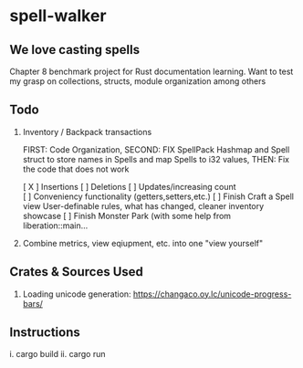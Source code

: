 # spell-walker
## We love casting spells
  Chapter 8 benchmark project for Rust documentation learning. Want to test my grasp on collections, structs, module organization among others

## Todo
  1. Inventory / Backpack transactions
    
      FIRST: Code Organization, 
      SECOND: FIX SpellPack Hashmap and Spell struct to store names in Spells and map Spells to i32 values, 
      THEN: Fix the code that does not work
    
        [ X ] Insertions
        [ ] Deletions
        [ ] Updates/increasing count  
        [ ] Conveniency functionality (getters,setters,etc.)
        [ ] Finish Craft a Spell view
            User-definable rules, what has changed, cleaner inventory showcase
        [ ] Finish Monster Park (with some help from liberation::main...
    
  
  2. Combine metrics, view eqiupment, etc. into one "view yourself"

## Crates & Sources Used
  1. Loading unicode generation: https://changaco.oy.lc/unicode-progress-bars/

## Instructions
  i. cargo build
  ii. cargo run
